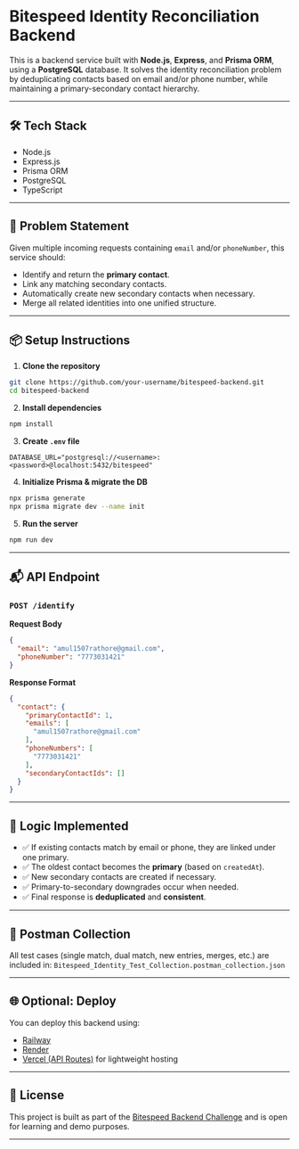# Bitespeed Identity Reconciliation Backend

This is a backend service built with **Node.js**, **Express**, and **Prisma ORM**, using a **PostgreSQL** database. It solves the identity reconciliation problem by deduplicating contacts based on email and/or phone number, while maintaining a primary-secondary contact hierarchy.

---

## 🛠 Tech Stack

- Node.js
- Express.js
- Prisma ORM
- PostgreSQL
- TypeScript

---

## 🧠 Problem Statement

Given multiple incoming requests containing `email` and/or `phoneNumber`, this service should:
- Identify and return the **primary contact**.
- Link any matching secondary contacts.
- Automatically create new secondary contacts when necessary.
- Merge all related identities into one unified structure.

---

## 📦 Setup Instructions

1. **Clone the repository**

```bash
git clone https://github.com/your-username/bitespeed-backend.git
cd bitespeed-backend
```

2. **Install dependencies**

```bash
npm install
```

3. **Create `.env` file**

```env
DATABASE_URL="postgresql://<username>:<password>@localhost:5432/bitespeed"
```

4. **Initialize Prisma & migrate the DB**

```bash
npx prisma generate
npx prisma migrate dev --name init
```

5. **Run the server**

```bash
npm run dev
```

---

## 📬 API Endpoint

### `POST /identify`

**Request Body**
```json
{
  "email": "amul1507rathore@gmail.com",
  "phoneNumber": "7773031421"
}
```

**Response Format**
```json
{
  "contact": {
    "primaryContactId": 1,
    "emails": [
      "amul1507rathore@gmail.com"
    ],
    "phoneNumbers": [
      "7773031421"
    ],
    "secondaryContactIds": []
  }
}
```

---

## 🔁 Logic Implemented

- ✅ If existing contacts match by email or phone, they are linked under one primary.
- ✅ The oldest contact becomes the **primary** (based on `createdAt`).
- ✅ New secondary contacts are created if necessary.
- ✅ Primary-to-secondary downgrades occur when needed.
- ✅ Final response is **deduplicated** and **consistent**.

---

## 📁 Postman Collection

All test cases (single match, dual match, new entries, merges, etc.) are included in:
`Bitespeed_Identity_Test_Collection.postman_collection.json`

---

## 🌐 Optional: Deploy

You can deploy this backend using:

- [Railway](https://railway.app/)
- [Render](https://render.com/)
- [Vercel (API Routes)](https://vercel.com/) for lightweight hosting

---

## 📄 License

This project is built as part of the [Bitespeed Backend Challenge](https://bitespeed.notion.site/Bitespeed-Backend-Task-Identify-Reconciliation-API-ff44e4f4f2a14d1b80575e15b01d4429) and is open for learning and demo purposes.

---